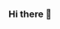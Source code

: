 ### Hi there 👋
<!-- [![Top Langs](https://github-readme-stats.vercel.app/api/top-langs/?username=notyan&layout=compact&theme=tokyonight)](https://github.com/notyan/github-readme-stats)
<br>
[![Anurag's GitHub stats](https://github-readme-stats.vercel.app/api?username=notyan&theme=tokyonight)](https://github.com/notyan/github-readme-stats) -->
<!--
**notyan/notyan** is a ✨ _special_ ✨ repository because its `README.md` (this file) appears on your GitHub profile.

Here are some ideas to get you started:

- 🔭 I’m currently working on ...
- 🌱 I’m currently learning ...
- 👯 I’m looking to collaborate on ...
- 🤔 I’m looking for help with ...
- 💬 Ask me about ...
- 📫 How to reach me: ...
- 😄 Pronouns: ...
- ⚡ Fun fact: ...
-->
